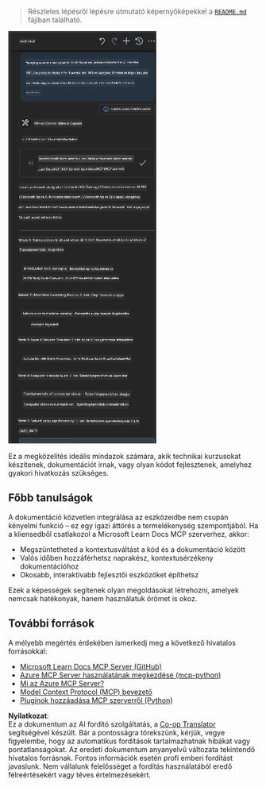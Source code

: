 <!--
CO_OP_TRANSLATOR_METADATA:
{
  "original_hash": "4319d291c9d124ecafea52b3d04bfa0e",
  "translation_date": "2025-06-23T11:16:01+00:00",
  "source_file": "09-CaseStudy/docs-mcp/README.md",
  "language_code": "hu"
}
-->
> Részletes lépésről lépésre útmutató képernyőképekkel a [`README.md`](./solution/scenario3/README.md) fájlban található.

![Scenario 3 áttekintése](../../../../translated_images/step4-prompt-chat.12187bb001605efc5077992b621f0fcd1df12023c5dce0464f8eb8f3d595218f.hu.png)

Ez a megközelítés ideális mindazok számára, akik technikai kurzusokat készítenek, dokumentációt írnak, vagy olyan kódot fejlesztenek, amelyhez gyakori hivatkozás szükséges.

## Főbb tanulságok

A dokumentáció közvetlen integrálása az eszközeidbe nem csupán kényelmi funkció – ez egy igazi áttörés a termelékenység szempontjából. Ha a kliensedből csatlakozol a Microsoft Learn Docs MCP szerverhez, akkor:

- Megszüntetheted a kontextusváltást a kód és a dokumentáció között
- Valós időben hozzáférhetsz naprakész, kontextusérzékeny dokumentációhoz
- Okosabb, interaktívabb fejlesztői eszközöket építhetsz

Ezek a képességek segítenek olyan megoldásokat létrehozni, amelyek nemcsak hatékonyak, hanem használatuk örömet is okoz.

## További források

A mélyebb megértés érdekében ismerkedj meg a következő hivatalos forrásokkal:

- [Microsoft Learn Docs MCP Server (GitHub)](https://github.com/MicrosoftDocs/mcp)
- [Azure MCP Server használatának megkezdése (mcp-python)](https://learn.microsoft.com/en-us/azure/developer/azure-mcp-server/get-started#create-the-python-app)
- [Mi az Azure MCP Server?](https://learn.microsoft.com/en-us/azure/developer/azure-mcp-server/)
- [Model Context Protocol (MCP) bevezető](https://modelcontextprotocol.io/introduction)
- [Pluginok hozzáadása MCP szerverről (Python)](https://learn.microsoft.com/en-us/semantic-kernel/concepts/plugins/adding-mcp-plugins)

**Nyilatkozat**:  
Ez a dokumentum az AI fordító szolgáltatás, a [Co-op Translator](https://github.com/Azure/co-op-translator) segítségével készült. Bár a pontosságra törekszünk, kérjük, vegye figyelembe, hogy az automatikus fordítások tartalmazhatnak hibákat vagy pontatlanságokat. Az eredeti dokumentum anyanyelvű változata tekintendő hivatalos forrásnak. Fontos információk esetén profi emberi fordítást javaslunk. Nem vállalunk felelősséget a fordítás használatából eredő félreértésekért vagy téves értelmezésekért.
